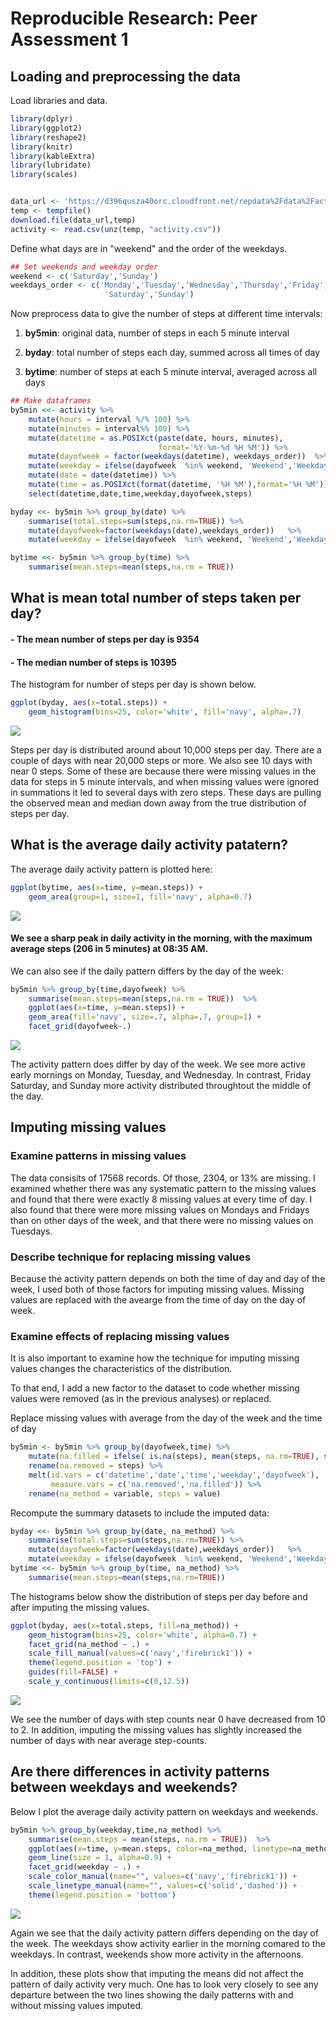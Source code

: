 # Reproducible Research: Peer Assessment 1


## Loading and preprocessing the data

Load libraries and data.

```r
library(dplyr)
library(ggplot2)
library(reshape2)
library(knitr)
library(kableExtra)
library(lubridate)
library(scales)


data_url <- 'https://d396qusza40orc.cloudfront.net/repdata%2Fdata%2Factivity.zip'
temp <- tempfile()
download.file(data_url,temp)
activity <- read.csv(unz(temp, "activity.csv"))
```

Define what days are in "weekend" and the order of the weekdays.


```r
## Set weekends and weekday order
weekend <- c('Saturday','Sunday')
weekdays_order <- c('Monday','Tuesday','Wednesday','Thursday','Friday',
                     'Saturday','Sunday')
```

Now preprocess data to give the number of steps at different time intervals:

1. **by5min**: original data, number of steps in each 5 minute interval

2. **byday**: total number of steps each day, summed across all times of day

3. **bytime**: number of steps at each 5 minute interval, averaged across all days


```r
## Make dataframes
by5min <<- activity %>% 
    mutate(hours = interval %/% 100) %>% 
    mutate(minutes = interval%% 100) %>% 
    mutate(datetime = as.POSIXct(paste(date, hours, minutes), 
                                 format='%Y-%m-%d %H %M')) %>% 
    mutate(dayofweek = factor(weekdays(datetime), weekdays_order))  %>%
    mutate(weekday = ifelse(dayofweek  %in% weekend, 'Weekend','Weekday')) %>% 
    mutate(date = date(datetime)) %>% 
    mutate(time = as.POSIXct(format(datetime, '%H %M'),format='%H %M')) %>% 
    select(datetime,date,time,weekday,dayofweek,steps)

byday <<- by5min %>% group_by(date) %>% 
    summarise(total.steps=sum(steps,na.rm=TRUE)) %>% 
    mutate(dayofweek=factor(weekdays(date),weekdays_order))   %>% 
    mutate(weekday = ifelse(dayofweek  %in% weekend, 'Weekend','Weekday')) 

bytime <<- by5min %>% group_by(time) %>% 
    summarise(mean.steps=mean(steps,na.rm = TRUE))
```


## What is mean total number of steps taken per day?


#### - The mean number of steps per day is 9354 

#### - The median number of steps is 10395


The  histogram for number of steps per day is shown below. 


```r
ggplot(byday, aes(x=total.steps)) + 
    geom_histogram(bins=25, color='white', fill='navy', alpha=.7) 
```

![](PA1_template_files/figure-html/hist_mean-1.png)<!-- -->

Steps per day is distributed around about 10,000 steps per day. There are a couple of days with near 20,000 steps or more. We also see 10 days with near 0 steps. Some of these are because there were missing values in the data for steps in 5 minute intervals, and when missing values were ignored in summations it led to several days with zero steps. These days are pulling the observed mean and median down away from the true distribution of steps per day.


## What is the average daily activity patatern?

The average daily activity pattern is plotted here:


```r
ggplot(bytime, aes(x=time, y=mean.steps)) + 
    geom_area(group=1, size=1, fill='navy', alpha=0.7) 
```

![](PA1_template_files/figure-html/daily_pattern-1.png)<!-- -->

#### We see a sharp peak in daily activity in the morning, with the maximum average steps (206 in 5 minutes) at 08:35 AM.

We can also see if the daily pattern differs by the day of the week:


```r
by5min %>% group_by(time,dayofweek) %>% 
    summarise(mean.steps=mean(steps,na.rm = TRUE))  %>% 
    ggplot(aes(x=time, y=mean.steps)) + 
    geom_area(fill='navy', size=.7, alpha=.7, group=1) +
    facet_grid(dayofweek~.)
```

![](PA1_template_files/figure-html/weekday_pattern-1.png)<!-- -->

The activity pattern does differ by day of the week. We see more active early mornings on Monday, Tuesday, and Wednesday. In contrast, Friday Saturday, and Sunday more activity distributed throughtout the middle of the day. 

## Imputing missing values


### Examine patterns in missing values 

The data consisits of 17568 records. Of those,
2304, or 
13% are missing. I examined whether there was any systematic pattern to the missing values and found that there were exactly 8 missing values at every time of day. I also found that there were more missing values on Mondays and Fridays than on other days of the week, and that there were no missing values on Tuesdays.

### Describe technique for replacing missing values

Because the activity pattern depends on both the time of day and day of the week, I used both of those factors for imputing missing values. Missing values are replaced with the avearge from the time of day on the day of week.

### Examine effects of replacing missing values

It is also important to examine how the technique for imputing missing values changes the characteristics of the distribution. 

To that end, I add a new factor to the dataset to code whether missing values were removed (as in the previous analyses) or replaced.

Replace missing values with average from the day of the week and the time of day


```r
by5min <- by5min %>% group_by(dayofweek,time) %>% 
    mutate(na.filled = ifelse( is.na(steps), mean(steps, na.rm=TRUE), steps)) %>% 
    rename(na.removed = steps) %>% 
    melt(id.vars = c('datetime','date','time','weekday','dayofweek'), 
         measure.vars = c('na.removed','na.filled')) %>% 
    rename(na_method = variable, steps = value)
```

Recompute the summary datasets to include the imputed data:


```r
byday <<- by5min %>% group_by(date, na_method) %>% 
    summarise(total.steps=sum(steps,na.rm=TRUE)) %>% 
    mutate(dayofweek=factor(weekdays(date),weekdays_order))   %>% 
    mutate(weekday = ifelse(dayofweek  %in% weekend, 'Weekend','Weekday'))  
bytime <<- by5min %>% group_by(time, na_method) %>% 
    summarise(mean.steps=mean(steps,na.rm=TRUE))
```

The histograms below show the distribution of steps per day before and after imputing the missing values. 


```r
ggplot(byday, aes(x=total.steps, fill=na_method)) + 
    geom_histogram(bins=25, color='white', alpha=0.7) +
    facet_grid(na_method ~ .) +
    scale_fill_manual(values=c('navy','firebrick1')) +
    theme(legend.position = 'top') +
    guides(fill=FALSE) +
    scale_y_continuous(limits=c(0,12.5))
```

![](PA1_template_files/figure-html/histogram_missing-1.png)<!-- -->


We see the number of days with step counts near 0 have decreased from 10 to 2. In addition, imputing the missing values has slightly increased the number of days with near average step-counts.


## Are there differences in activity patterns between weekdays and weekends?

Below I plot the average daily activity pattern on weekdays and weekends.


```r
by5min %>% group_by(weekday,time,na_method) %>% 
    summarise(mean.steps = mean(steps, na.rm = TRUE))  %>% 
    ggplot(aes(x=time, y=mean.steps, color=na_method, linetype=na_method)) + 
    geom_line(size = 1, alpha=0.9) +
    facet_grid(weekday ~ .) +
    scale_color_manual(name="", values=c('navy','firebrick1')) +
    scale_linetype_manual(name="", values=c('solid','dashed')) +
    theme(legend.position = 'bottom')
```

![](PA1_template_files/figure-html/weekday_weekend-1.png)<!-- -->


Again we see that the daily activity pattern differs depending on the day of the week. The weekdays show activity earlier in the morning comared to the weekdays. In contrast, weekends show more activity in the afternoons. 

In addition, these plots show that imputing the means did not affect the pattern of daily activity very much. One has to look very closely to see any departure between the two lines showing the daily patterns with and without missing values imputed. 


